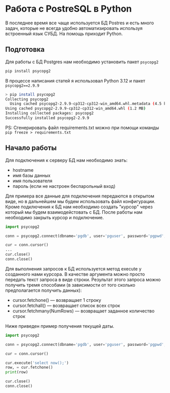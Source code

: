 # Работа с PostreSQL в Python
В последнее время все чаще используется БД Postres и есть много задач, которые не всегда удобно автоматизировать используя встроенный язык СУБД. На помощь приходит Python.

## Подготовка
Для работы с БД Postgres нам необходимо установить пакет `psycopg2` 

```bash
pip install psycopg2
```

В процессе написания статей я использовал Python 3.12 и пакет `psycopg2==2.9.9`
```bash
> pip install psycopg2
Collecting psycopg2
  Using cached psycopg2-2.9.9-cp312-cp312-win_amd64.whl.metadata (4.5 kB)
Using cached psycopg2-2.9.9-cp312-cp312-win_amd64.whl (1.2 MB)
Installing collected packages: psycopg2
Successfully installed psycopg2-2.9.9
```

PS: Сгенерировать файл requirements.txt можно при помощи команды `pip freeze > requirements.txt`

## Начало работы

Для подключения к серверу БД нам необходимо знать:
 - hostname
 - имя базы данных
 - имя пользователя
 - пароль (если не настроен беспарольный вход)

Для примера все данные для подключения передаются в открытом виде, но в дальнейшем мы будем использовать файл конфигурации. Кроме подключения к БД нам необходимо создать "курсор" через который мы будем взаимодейстовать с БД.
После работы нам необходимо закрыть курсор и подключение.

```python
import psycopg2

conn = psycopg2.connect(dbname='pgdb', user='pguser', password='pgpwd', host='pghost')

cur = conn.cursor()
...
cur.close()
conn.close()

```

Для выполнения запросов к БД используется метод execute у созданного нами курсора. В качестве аргумента можно просто передать текст запроса в виде строки. 
Результат этого запроса можно получить тремя способами (в зависимости от того сколько предполагается получить данных):
- cursor.fetchone() — возвращает 1 строку
- cursor.fetchall() — возвращает список всех строк
- cursor.fetchmany(NumRows) — возвращает заданное количество строк

Ниже приведен пример получения текущей даты.

```python
import psycopg2

conn = psycopg2.connect(dbname='pgdb', user='pguser', password='pgpwd', host='pghost')

cur = conn.cursor()

cur.execute('select now();')
row, = cur.fetchone()
print(row)

cur.close()
conn.close()
```
